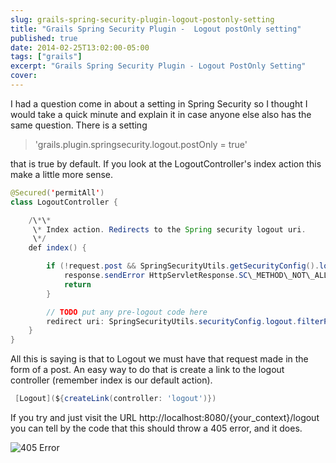 ```yaml
---
slug: grails-spring-security-plugin-logout-postonly-setting
title: "Grails Spring Security Plugin -  Logout postOnly setting"
published: true
date: 2014-02-25T13:02:00-05:00
tags: ["grails"]
excerpt: "Grails Spring Security Plugin - Logout PostOnly Setting"
cover:
---
```


I had a question come in about a setting in Spring Security so I thought I would take a quick minute and explain it in case anyone else also has the same question. There is a setting

> 'grails.plugin.springsecurity.logout.postOnly = true'

that is true by default. If you look at the LogoutController's index action this make a little more sense.

```java
@Secured('permitAll')
class LogoutController {

	/\*\*
	 \* Index action. Redirects to the Spring security logout uri.
	 \*/
	def index() {

		if (!request.post && SpringSecurityUtils.getSecurityConfig().logout.postOnly) {
			response.sendError HttpServletResponse.SC\_METHOD\_NOT\_ALLOWED // 405
			return
		}

		// TODO put any pre-logout code here
		redirect uri: SpringSecurityUtils.securityConfig.logout.filterProcessesUrl // '/j\_spring\_security\_logout'
	}
}
```

All this is saying is that to Logout we must have that request made in the form of a post. An easy way to do that is create a link to the logout controller (remember index is our default action).

```groovy
 [Logout](${createLink(controller: 'logout')})
```

If you try and just visit the URL http://localhost:8080/{your\_context}/logout you can tell by the code that this should throw a 405 error, and it does.

![405 Error](./405.png)
